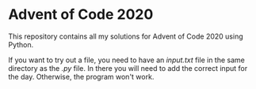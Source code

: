 # Advent of Code 2020

This repository contains all my solutions for Advent of Code 2020 using Python.

If you want to try out a file, you need to have an _input.txt_ file in the same directory as the _.py_ file.
In there you will need to add the correct input for the day. Otherwise, the program won't work.
